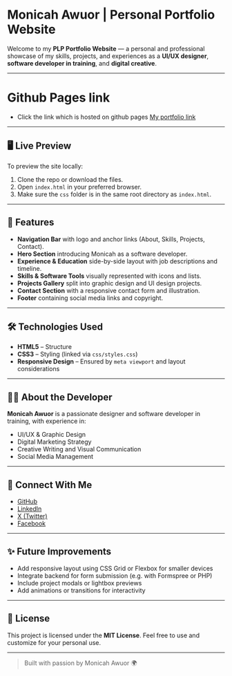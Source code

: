 # Monicah Awuor | Personal Portfolio Website

Welcome to my **PLP Portfolio Website** — a personal and professional showcase of my skills, projects, and experiences as a **UI/UX designer**, **software developer in training**, and **digital creative**.

---
# Github Pages link
- Click the link which is hosted on github pages
[My portfolio link](https://github.com/Moniah-code/PLP_Hackathon_Portfolio.git)

---

## 🖥️ Live Preview

To preview the site locally:

1. Clone the repo or download the files.
2. Open `index.html` in your preferred browser.
3. Make sure the `css` folder is in the same root directory as `index.html`.

---

## 🎨 Features

- **Navigation Bar** with logo and anchor links (About, Skills, Projects, Contact).
- **Hero Section** introducing Monicah as a software developer.
- **Experience & Education** side-by-side layout with job descriptions and timeline.
- **Skills & Software Tools** visually represented with icons and lists.
- **Projects Gallery** split into graphic design and UI design projects.
- **Contact Section** with a responsive contact form and illustration.
- **Footer** containing social media links and copyright.

---

## 🛠️ Technologies Used

- **HTML5** – Structure
- **CSS3** – Styling (linked via `css/styles.css`)
- **Responsive Design** – Ensured by `meta viewport` and layout considerations

---

## 👩‍💻 About the Developer

**Monicah Awuor** is a passionate designer and software developer in training, with experience in:

- UI/UX & Graphic Design  
- Digital Marketing Strategy  
- Creative Writing and Visual Communication  
- Social Media Management

---

## 🔗 Connect With Me

- [GitHub](https://github.com/Moniah-code)
- [LinkedIn](https://www.linkedin.com/in/monicah-awuor-a40302367/)
- [X (Twitter)](https://x.com/monicahodhiamb7)
- [Facebook](https://www.facebook.com/profile.php?id=100088054579769)

---

## ✨ Future Improvements

- Add responsive layout using CSS Grid or Flexbox for smaller devices
- Integrate backend for form submission (e.g. with Formspree or PHP)
- Include project modals or lightbox previews
- Add animations or transitions for interactivity

---

## 📄 License

This project is licensed under the **MIT License**. Feel free to use and customize for your personal use.

---

> Built with passion by Monicah Awuor 🌍